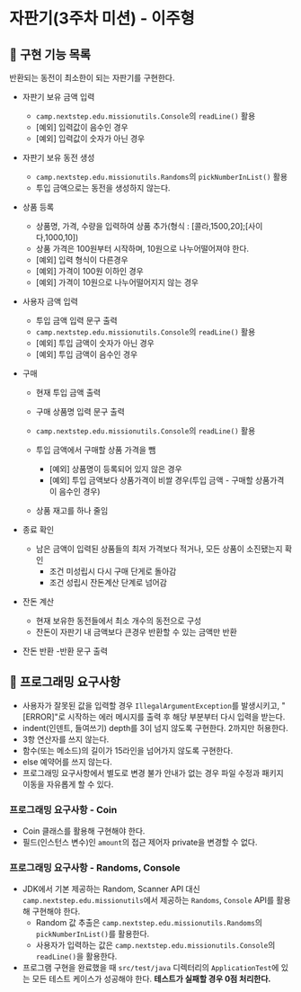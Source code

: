 # 자판기(3주차 미션) - 이주형

## 🚀 구현 기능 목록
반환되는 동전이 최소한이 되는 자판기를 구현한다.

- 자판기 보유 금액 입력
  - `camp.nextstep.edu.missionutils.Console`의 `readLine()` 활용
  - [예외] 입력값이 음수인 경우
  - [예외] 입력값이 숫자가 아닌 경우

- 자판기 보유 동전 생성
  - `camp.nextstep.edu.missionutils.Randoms`의 `pickNumberInList()` 활용
  - 투입 금액으로는 동전을 생성하지 않는다.
  
- 상품 등록
  - 상품명, 가격, 수량을 입력하여 상품 추가(형식 : [콜라,1500,20];[사이다,1000,10])
  - 상품 가격은 100원부터 시작하며, 10원으로 나누어떨어져야 한다.
  - [예외] 입력 형식이 다른경우
  - [예외] 가격이 100원 이하인 경우
  - [예외] 가격이 10원으로 나누어떨어지지 않는 경우
  
- 사용자 금액 입력
  - 투입 금액 입력 문구 출력
  - `camp.nextstep.edu.missionutils.Console`의 `readLine()` 활용
  - [예외] 투입 금액이 숫자가 아닌 경우
  - [예외] 투입 금액이 음수인 경우
  
- 구매
  - 현재 투입 금액 출력
  - 구매 상품명 입력 문구 출력
  - `camp.nextstep.edu.missionutils.Console`의 `readLine()` 활용
    
  - 투입 금액에서 구매할 상품 가격을 뺌
    - [예외] 상품명이 등록되어 있지 않은 경우
    - [예외] 투입 금액보다 상품가격이 비쌀 경우(투입 금액 - 구매할 상품가격 이 음수인 경우)
  - 상품 재고를 하나 줄임
    
- 종료 확인
  - 남은 금액이 입력된 상품들의 최저 가격보다 적거나, 모든 상품이 소진됐는지 확인
    - 조건 미성립시 다시 구매 단게로 돌아감
    - 조건 성립시 잔돈계산 단계로 넘어감

- 잔돈 계산
  - 현재 보유한 동전들에서 최소 개수의 동전으로 구성
  - 잔돈이 자판기 내 금액보다 큰경우 반환할 수 있는 금액만 반환
  
- 잔돈 반환
  -반환 문구 출력
  
## 🎱 프로그래밍 요구사항

- 사용자가 잘못된 값을 입력할 경우 `IllegalArgumentException`를 발생시키고, "[ERROR]"로 시작하는 에러 메시지를 출력 후 해당 부분부터 다시 입력을 받는다.
- indent(인덴트, 들여쓰기) depth를 3이 넘지 않도록 구현한다. 2까지만 허용한다.
- 3항 연산자를 쓰지 않는다.
- 함수(또는 메소드)의 길이가 15라인을 넘어가지 않도록 구현한다.
- else 예약어를 쓰지 않는다.
- 프로그래밍 요구사항에서 별도로 변경 불가 안내가 없는 경우 파일 수정과 패키지 이동을 자유롭게 할 수 있다.

### 프로그래밍 요구사항 - Coin

- Coin 클래스를 활용해 구현해야 한다.
- 필드(인스턴스 변수)인 `amount`의 접근 제어자 private을 변경할 수 없다.


### 프로그래밍 요구사항 - Randoms, Console

- JDK에서 기본 제공하는 Random, Scanner API 대신 `camp.nextstep.edu.missionutils`에서 제공하는 `Randoms`, `Console` API를 활용해 구현해야 한다.
   - Random 값 추출은 `camp.nextstep.edu.missionutils.Randoms`의 `pickNumberInList()`를 활용한다.
   - 사용자가 입력하는 값은 `camp.nextstep.edu.missionutils.Console`의 `readLine()`을 활용한다.
- 프로그램 구현을 완료했을 때 `src/test/java` 디렉터리의 `ApplicationTest`에 있는 모든 테스트 케이스가 성공해야 한다. **테스트가 실패할 경우 0점 처리한다.**
